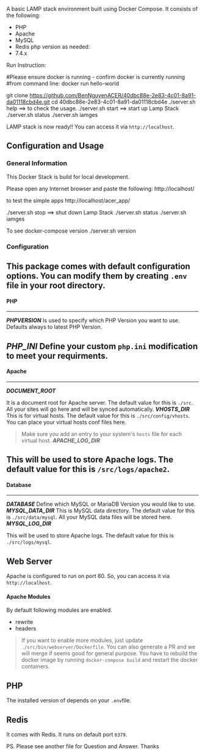 
A basic LAMP stack environment built using Docker Compose. It consists of the following:

* PHP
* Apache
* MySQL
* Redis
php version as needed:
* 7.4.x

Run Instruction:

#Please ensure docker is running - confirm docker is currently running
#from command line: docker run hello-world

git clone https://github.com/BenNguyenACER/40dbc88e-2e83-4c01-8a91-da01118cbd4e.git
cd  40dbc88e-2e83-4c01-8a91-da01118cbd4e
./server.sh help ==> to check the usage.
./server.sh start ==> start up Lamp Stack
./server.sh status
./server.sh iamges

LAMP stack is now ready!! You can access it via `http://localhost`.
##  Configuration and Usage
### General Information
This Docker Stack is build for local development.

Please open any Internet browser and paste the following:
http://localhost/

to test the simple apps
http://localhost/acer_app/

./server.sh stop ==> shut down Lamp Stack
./server.sh status
./server.sh iamges

To see docker-compose version
./server.sh version


### Configuration
This package comes with default configuration options. You can modify them by creating `.env` file in your root directory.
---
#### PHP
---
_**PHPVERSION**_
Is used to specify which PHP Version you want to use. Defaults always to latest PHP Version.

_**PHP_INI**_
Define your custom `php.ini` modification to meet your requirments.
---
#### Apache
---
_**DOCUMENT_ROOT**_

It is a document root for Apache server. The default value for this is `./src`. All your sites will go here and will be synced automatically.
_**VHOSTS_DIR**_
This is for virtual hosts. The default value for this is `./src/config/vhosts`. You can place your virtual hosts conf files here.
> Make sure you add an entry to your system's `hosts` file for each virtual host.
_**APACHE_LOG_DIR**_

This will be used to store Apache logs. The default value for this is `/src/logs/apache2`.
---
#### Database
---
_**DATABASE**_
Define which MySQL or MariaDB Version you would like to use.
_**MYSQL_DATA_DIR**_
This is MySQL data directory. The default value for this is `./src/data/mysql`. All your MySQL data files will be stored here.
_**MYSQL_LOG_DIR**_

This will be used to store Apache logs. The default value for this is `./src/logs/mysql`.
## Web Server
Apache is configured to run on port 80. So, you can access it via `http://localhost`.

#### Apache Modules
By default following modules are enabled.
* rewrite
* headers
> If you want to enable more modules, just update `./src/bin/webserver/Dockerfile`. You can also generate a PR and we will merge if seems good for general purpose.
> You have to rebuild the docker image by running `docker-compose build` and restart the docker containers.

## PHP
The installed version of depends on your `.env`file.

## Redis
It comes with Redis. It runs on default port `6379`.




PS.
Please see another file for Question and Answer. Thanks
